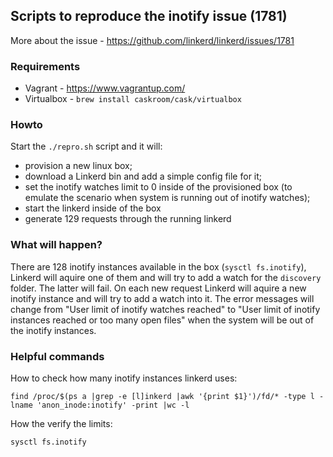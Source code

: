 ## Scripts to reproduce the inotify issue (1781)

More about the issue - https://github.com/linkerd/linkerd/issues/1781

### Requirements

- Vagrant - https://www.vagrantup.com/
- Virtualbox - `brew install caskroom/cask/virtualbox`

### Howto

Start the `./repro.sh` script and it will:
 - provision a new linux box;
 - download a Linkerd bin and add a simple config file for it;
 - set the inotify watches limit to 0 inside of the provisioned box (to emulate the scenario when system is running out of inotify watches);
 - start the linkerd inside of the box
 - generate 129 requests through the running linkerd


 ### What will happen?

There are 128 inotify instances available in the box (`sysctl fs.inotify`), Linkerd will aquire one of them and will try to add a watch for the `discovery` folder.
The latter will fail. On each new request Linkerd will aquire a new inotify instance and will try to add a watch into it.
The error messages will change from "User limit of inotify watches reached" to "User limit of inotify instances reached or too many open files" when the system will be out of the inotify instances.



### Helpful commands

How to check how many inotify instances linkerd uses:

`find /proc/$(ps a |grep -e [l]inkerd |awk '{print $1}')/fd/* -type l -lname 'anon_inode:inotify' -print |wc -l`

How the verify the limits:

`sysctl fs.inotify`